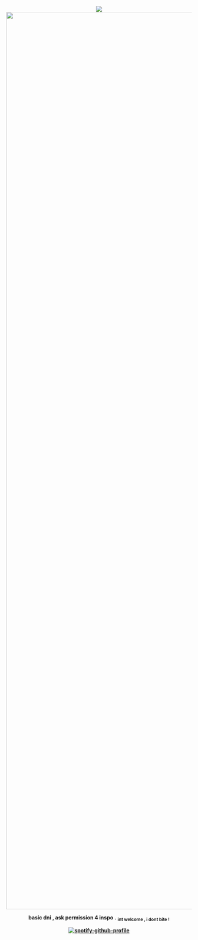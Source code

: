 <div align="center">
<img src="https://komarev.com/ghpvc/?username=dmutt7&color=5A8691&label=woof">

<img width="1949" height="2436" alt="1000088141" src="https://github.com/user-attachments/assets/2e238324-0525-4e93-acb4-cfbe7390d356" />

__basic dni , ask permission 4 inspo .__ <b>
<sub>int welcome , i dont bite !<sub>

[![spotify-github-profile](https://spotify-github-profile.kittinanx.com/api/view?uid=hpvy7u3a5ewsaqd808vwnxcls&cover_image=true&theme=natemoo-re&show_offline=false&background_color=121212&interchange=false&bar_color=5f8f99&bar_color_cover=false)](https://github.com/kittinan/spotify-github-profile)
